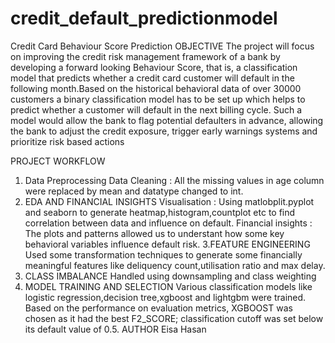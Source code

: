 # credit_default_predictionmodel
Credit Card Behaviour Score Prediction
OBJECTIVE
The project will focus on improving the credit risk management framework of a bank by developing a forward looking Behaviour Score, that is, a classification model that predicts whether a credit card customer will default in the following month.Based on the historical behavioral data of over 30000 customers a binary classification model has to be set up which helps to predict whether a customer will default in the next billing cycle. Such a model would allow the bank to flag potential defaulters in advance, allowing the bank to adjust the credit exposure, trigger early warnings systems and prioritize risk based actions

PROJECT WORKFLOW
1. Data Preprocessing
Data Cleaning : All the missing values in age column were replaced by mean and datatype changed to int.
2. EDA AND FINANCIAL INSIGHTS
Visualisation : Using matlobplit.pyplot and seaborn to generate heatmap,histogram,countplot etc to find correlation between data and influence on default.
Financial insights : The plots and patterns allowed us to understant how some key behavioral variables influence default risk.
3.FEATURE ENGINEERING
Used some transformation techniques to generate some financially meaningful features like deliquency count,utilisation ratio and max delay.
4. CLASS IMBALANCE
Handled using downsampling and class weighting
5. MODEL TRAINING AND SELECTION
Various classification models like logistic regression,decision tree,xgboost and lightgbm were trained.
Based on the performance on evaluation metrics, XGBOOST was chosen as it had the best F2_SCORE;
classification cutoff was set below its default value of 0.5.
AUTHOR
Eisa Hasan
